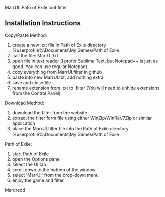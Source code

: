 MarrUI: Path of Exile loot filter

Installation Instructions
----------------------------------------------------------------------------------

Copy/Paste Method:
1. create a new .txt file in Path of Exile directory 
     %userprofile%\Documents\My Games\Path of Exile
2. call the file: MarrUI.txt
3. open file in text reader (I prefer Sublime Text, but Notepad++ is just as good.  You can use regular Notepad)
4. copy everything from MarrUI.filter in github
5. paste into new MarrUI.txt, add nothing extra
6. save and close file
7. rename extension from .txt to .filter (You will need to unhide extensions from the Control Panel)

Download Method:
1. download the filter from the website
2. extract the filter form file using either WinZip/WinRar/7Zip or similar application
3. place the MarrUI.filter file into the Path of Exile directory 
     %userprofile%\Documents\My Games\Path of Exile

Path of Exile:
1. start Path of Exile
2. open the Options pane
3. select the UI tab
4. scroll down to the bottom of the window
5. select 'MarrUI' from the drop-down menu
6. enjoy the game and filter

Mardredd
